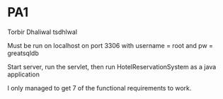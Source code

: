 # PA1

Torbir Dhaliwal tsdhlwal


Must be run on localhost on port 3306 with username = root and pw = greatsqldb

Start server, run the servlet, then run HotelReservationSystem as a java application

I only managed to get 7 of the functional requirements to work.
